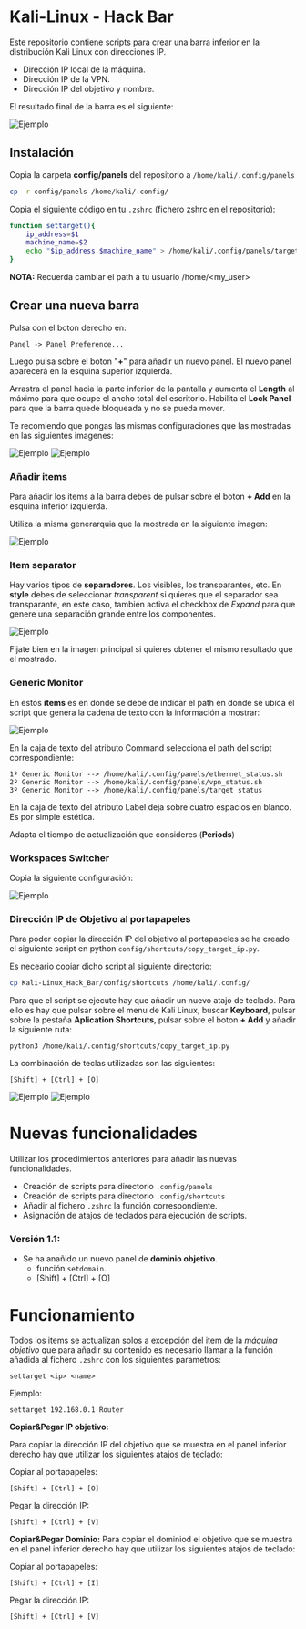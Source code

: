 # Kali-Linux - Hack Bar
Este repositorio contiene scripts para crear una barra inferior en la distribución Kali Linux con direcciones IP.
* Dirección IP local de la máquina.
* Dirección IP de la VPN.
* Dirección IP del objetivo y nombre.

El resultado final de la barra es el siguiente:

![Ejemplo](https://github.com/blogNetting/Kali-Linux_Hack_Bar/blob/main/images/bar.png)

## Instalación
Copia la carpeta **config/panels** del repositorio a `/home/kali/.config/panels`
```bash
cp -r config/panels /home/kali/.config/
```

Copia el siguiente código en tu `.zshrc` (fichero zshrc en el repositorio):

```bash
function settarget(){
    ip_address=$1
    machine_name=$2
    echo "$ip_address $machine_name" > /home/kali/.config/panels/target
}
```

**NOTA:** Recuerda cambiar el path a tu usuario /home/<my_user>

## Crear una nueva barra
Pulsa con el boton derecho en:
```
Panel -> Panel Preference...
```

Luego pulsa sobre el boton "**+**" para añadir un nuevo panel.
El nuevo panel aparecerá en la esquina superior izquierda.

Arrastra el panel hacia la parte inferior de la pantalla y aumenta el **Length** al máximo para que ocupe el ancho total del escritorio.
Habilita el **Lock Panel** para que la barra quede bloqueada y no se pueda mover.

Te recomiendo que pongas las mismas configuraciones que las mostradas en las siguientes imagenes:

![Ejemplo](https://raw.githubusercontent.com/blogNetting/Kali-Linux_Hack_Bar/main/images/second_panel_1.png)
![Ejemplo](https://raw.githubusercontent.com/blogNetting/Kali-Linux_Hack_Bar/main/images/second_panel_2.png)


### Añadir items
Para añadir los items a la barra debes de pulsar sobre el boton **+ Add** en la esquina inferior izquierda.

Utiliza la misma generarquia que la mostrada en la siguiente imagen:

![Ejemplo](https://raw.githubusercontent.com/blogNetting/Kali-Linux_Hack_Bar/main/images/second_panel_3.png)

### Item separator
Hay varios tipos de **separadores**. Los visibles, los transparantes, etc. En **style** debes de seleccionar *transparent* si quieres que el separador sea transparante, en este caso, también activa el checkbox de *Expand* para que genere una separación grande entre los componentes.

![Ejemplo](https://raw.githubusercontent.com/blogNetting/Kali-Linux_Hack_Bar/main/images/separator.png)

Fijate bien en la imagen principal si quieres obtener el mismo resultado que el mostrado.

### Generic Monitor
En estos **items** es en donde se debe de indicar el path en donde se ubica el script que genera la cadena de texto con la información a mostrar:

![Ejemplo](https://raw.githubusercontent.com/blogNetting/Kali-Linux_Hack_Bar/main/images/generic_monitor.png)

En la caja de texto del atributo Command selecciona el path del script correspondiente:

```
1º Generic Monitor --> /home/kali/.config/panels/ethernet_status.sh
2º Generic Monitor --> /home/kali/.config/panels/vpn_status.sh
3º Generic Monitor --> /home/kali/.config/panels/target_status
```

En la caja de texto del atributo Label deja sobre cuatro espacios en blanco. Es por simple estética.

Adapta el tiempo de actualización que consideres (**Periods**)


### Workspaces Switcher
Copia la siguiente configuración:

![Ejemplo](https://raw.githubusercontent.com/blogNetting/Kali-Linux_Hack_Bar/main/images/workspace.png)

### Dirección IP de Objetivo al portapapeles
Para poder copiar la dirección IP del objetivo al portapapeles se ha creado el siguiente script en python `config/shortcuts/copy_target_ip.py`.

Es neceario copiar dicho script al siguiente directorio:

```bash
cp Kali-Linux_Hack_Bar/config/shortcuts /home/kali/.config/
```

Para que el script se ejecute hay que añadir un nuevo atajo de teclado. Para ello es hay que pulsar sobre el menu de Kali Linux, buscar **Keyboard**, pulsar sobre la pestaña **Aplication Shortcuts**, pulsar sobre el boton **+ Add** y añadir la siguiente ruta:

```
python3 /home/kali/.config/shortcuts/copy_target_ip.py
```

La combinación de teclas utilizadas son las siguientes:

```
[Shift] + [Ctrl] + [O]
```

![Ejemplo](https://raw.githubusercontent.com/blogNetting/Kali-Linux_Hack_Bar/main/images/shortcuts_1.png)
![Ejemplo](https://raw.githubusercontent.com/blogNetting/Kali-Linux_Hack_Bar/main/images/shortcuts_2.png)

# Nuevas funcionalidades
Utilizar los procedimientos anteriores para añadir las nuevas funcionalidades. 
* Creación de scripts para directorio `.config/panels`
* Creación de scripts para directorio `.config/shortcuts`
* Añadir al fichero `.zshrc` la función correspondiente.
* Asignación de atajos de teclados para ejecución de scripts.

### Versión 1.1:
* Se ha anañido un nuevo panel de **dominio objetivo**.
  * función `setdomain`.
  * [Shift] + [Ctrl] + [O]

# Funcionamiento
Todos los items se actualizan solos a excepción del item de la *máquina objetivo* que para añadir su contenido es necesario llamar a la función añadida al fichero `.zshrc` con los siguientes parametros:

```
settarget <ip> <name>
```

Ejemplo:


```
settarget 192.168.0.1 Router
```
**Copiar&Pegar IP objetivo:**

Para copiar la dirección IP del objetivo que se muestra en el panel inferior derecho hay que utilizar los siguientes atajos de teclado:

Copiar al portapapeles:

```
[Shift] + [Ctrl] + [O]
```

Pegar la dirección IP:
```
[Shift] + [Ctrl] + [V]
```

**Copiar&Pegar Dominio:**
Para copiar el dominiod el objetivo que se muestra en el panel inferior derecho hay que utilizar los siguientes atajos de teclado:

Copiar al portapapeles:

```
[Shift] + [Ctrl] + [I]
```

Pegar la dirección IP:
```
[Shift] + [Ctrl] + [V]
```

